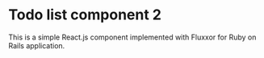 Todo list component 2
=====================

This is a simple React.js component implemented with Fluxxor for Ruby on Rails application.
